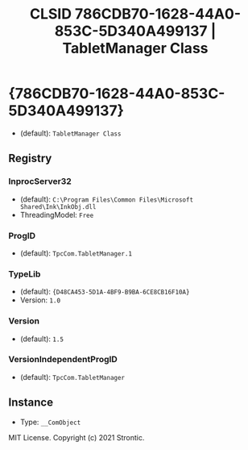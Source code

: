 ﻿---
title: "CLSID 786CDB70-1628-44A0-853C-5D340A499137 | TabletManager Class"
excerpt: What is COM-Object CLSID 786CDB70-1628-44A0-853C-5D340A499137?
---

# {786CDB70-1628-44A0-853C-5D340A499137}

* (default): `TabletManager Class`

## Registry


### InprocServer32

* (default): `C:\Program Files\Common Files\Microsoft Shared\Ink\InkObj.dll`
* ThreadingModel: `Free`

### ProgID

* (default): `TpcCom.TabletManager.1`

### TypeLib

* (default): `{D48CA453-5D1A-4BF9-B9BA-6CE8CB16F10A}`
* Version: `1.0`

### Version

* (default): `1.5`

### VersionIndependentProgID

* (default): `TpcCom.TabletManager`

## Instance

* Type: `__ComObject`

MIT License. Copyright (c) 2021 Strontic.


